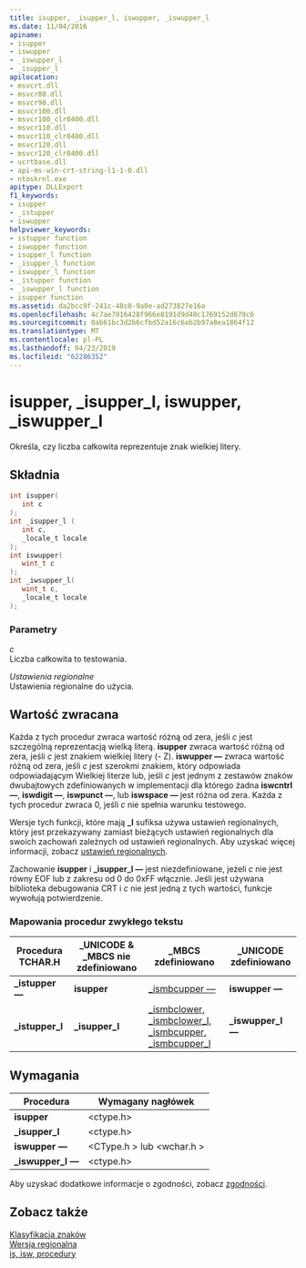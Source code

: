 ```yaml
---
title: isupper, _isupper_l, iswupper, _iswupper_l
ms.date: 11/04/2016
apiname:
- isupper
- iswupper
- _iswupper_l
- _isupper_l
apilocation:
- msvcrt.dll
- msvcr80.dll
- msvcr90.dll
- msvcr100.dll
- msvcr100_clr0400.dll
- msvcr110.dll
- msvcr110_clr0400.dll
- msvcr120.dll
- msvcr120_clr0400.dll
- ucrtbase.dll
- api-ms-win-crt-string-l1-1-0.dll
- ntoskrnl.exe
apitype: DLLExport
f1_keywords:
- isupper
- _istupper
- iswupper
helpviewer_keywords:
- istupper function
- iswupper function
- isupper_l function
- _isupper_l function
- iswupper_l function
- _istupper function
- _iswupper_l function
- isupper function
ms.assetid: da2bcc9f-241c-48c0-9a0e-ad273827e16a
ms.openlocfilehash: 4c7ae7016428f966e8191d9d40c1769152d679c6
ms.sourcegitcommit: 0ab61bc3d2b6cfbd52a16c6ab2b97a8ea1864f12
ms.translationtype: MT
ms.contentlocale: pl-PL
ms.lasthandoff: 04/23/2019
ms.locfileid: "62286352"
---
```

# <a name="isupper-isupperl-iswupper-iswupperl"></a>isupper, _isupper_l, iswupper, _iswupper_l

Określa, czy liczba całkowita reprezentuje znak wielkiej litery.

## <a name="syntax"></a>Składnia

```C
int isupper(
   int c
);
int _isupper_l (
   int c,
   _locale_t locale
);
int iswupper(
   wint_t c
);
int _iwsupper_l(
   wint_t c,
   _locale_t locale
);
```

### <a name="parameters"></a>Parametry

*c*<br/>
Liczba całkowita to testowania.

*Ustawienia regionalne*<br/>
Ustawienia regionalne do użycia.

## <a name="return-value"></a>Wartość zwracana

Każda z tych procedur zwraca wartość różną od zera, jeśli *c* jest szczególną reprezentacją wielką literą. **isupper** zwraca wartość różną od zera, jeśli *c* jest znakiem wielkiej litery (- Z). **iswupper —** zwraca wartość różną od zera, jeśli *c* jest szerokmi znakiem, który odpowiada odpowiadającym Wielkiej literze lub, jeśli *c* jest jednym z zestawów znaków dwubajtowych zdefiniowanych w implementacji dla którego żadna **iswcntrl —**, **iswdigit —**, **iswpunct —**, lub **iswspace —** jest różna od zera. Każda z tych procedur zwraca 0, jeśli *c* nie spełnia warunku testowego.

Wersje tych funkcji, które mają **_l** sufiksa używa ustawień regionalnych, który jest przekazywany zamiast bieżących ustawień regionalnych dla swoich zachowań zależnych od ustawień regionalnych. Aby uzyskać więcej informacji, zobacz [ustawień regionalnych](../../c-runtime-library/locale.md).

Zachowanie **isupper** i **_isupper_l —** jest niezdefiniowane, jeżeli *c* nie jest równy EOF lub z zakresu od 0 do 0xFF włącznie. Jeśli jest używana biblioteka debugowania CRT i *c* nie jest jedną z tych wartości, funkcje wywołują potwierdzenie.

### <a name="generic-text-routine-mappings"></a>Mapowania procedur zwykłego tekstu

|Procedura TCHAR.H|_UNICODE & _MBCS nie zdefiniowano|_MBCS zdefiniowano|_UNICODE zdefiniowano|
|---------------------|------------------------------------|--------------------|-----------------------|
|**_istupper —**|**isupper**|[_ismbcupper —](ismbclower-ismbclower-l-ismbcupper-ismbcupper-l.md)|**iswupper —**|
|**_istupper_l**|**_isupper_l**|[_ismbclower, _ismbclower_l, _ismbcupper, _ismbcupper_l](ismbclower-ismbclower-l-ismbcupper-ismbcupper-l.md)|**_iswupper_l —**|

## <a name="requirements"></a>Wymagania

|Procedura|Wymagany nagłówek|
|-------------|---------------------|
|**isupper**|\<ctype.h>|
|**_isupper_l**|\<ctype.h>|
|**iswupper —**|\<CType.h > lub \<wchar.h >|
|**_iswupper_l —**|\<ctype.h>|

Aby uzyskać dodatkowe informacje o zgodności, zobacz [zgodności](../../c-runtime-library/compatibility.md).

## <a name="see-also"></a>Zobacz także

[Klasyfikacja znaków](../../c-runtime-library/character-classification.md)<br/>
[Wersja regionalna](../../c-runtime-library/locale.md)<br/>
[is, isw, procedury](../../c-runtime-library/is-isw-routines.md)<br/>
